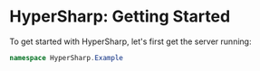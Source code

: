 # HyperSharp: Getting Started
To get started with HyperSharp, let's first get the server running:

```cs
namespace HyperSharp.Example
```